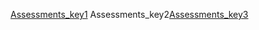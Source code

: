 [Assessments_key1](https://goo.gl/forms/Hx4KxNg5wj4SwB0H3)
Assessments_key2[Assessments_key3](https://goo.gl/forms/l3tUC35tGRIj6pBn2)
